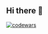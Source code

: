 ## Hi there 👋

[![codewars](https://www.codewars.com/users/triikas/badges/large)](https://www.codewars.com/users/triikas)
